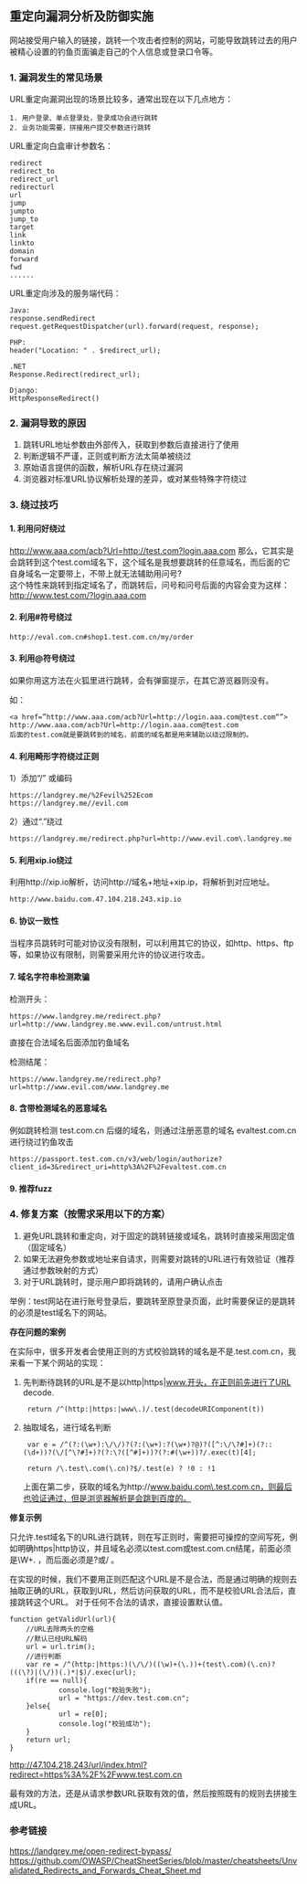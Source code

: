 ## 重定向漏洞分析及防御实施  

网站接受用户输入的链接，跳转一个攻击者控制的网站，可能导致跳转过去的用户被精心设置的钓鱼页面骗走自己的个人信息或登录口令等。  


### 1. 漏洞发生的常见场景

URL重定向漏洞出现的场景比较多，通常出现在以下几点地方：   

 	1. 用户登录、单点登录处，登录成功会进行跳转  
 	2. 业务功能需要，拼接用户提交参数进行跳转  

URL重定向白盒审计参数名：  
 
 	redirect
 	redirect_to
 	redirect_url
 	redirecturl
 	url
 	jump
 	jumpto
 	jump_to
 	target
 	link
 	linkto
 	domain 
 	forward
 	fwd
 	......

URL重定向涉及的服务端代码：  
 
 	Java:   
 	response.sendRedirect
 	request.getRequestDispatcher(url).forward(request, response);
 
 	PHP:
 	header("Location: " . $redirect_url);
   
 	.NET
 	Response.Redirect(redirect_url);
 
 	Django:
 	HttpResponseRedirect()


### 2. 漏洞导致的原因  

1. 跳转URL地址参数由外部传入，获取到参数后直接进行了使用  
2. 判断逻辑不严谨，正则或判断方法太简单被绕过  
3. 原始语言提供的函数，解析URL存在绕过漏洞  
4. 浏览器对标准URL协议解析处理的差异，或对某些特殊字符绕过 

### 3. 绕过技巧 
#### 1. 利用问好绕过 

http://www.aaa.com/acb?Url=http://test.com?login.aaa.com 那么，它其实是会跳转到这个test.com域名下，这个域名是我想要跳转的任意域名，而后面的它自身域名一定要带上，不带上就无法辅助用问号?    
这个特性来跳转到指定域名了，而跳转后，问号和问号后面的内容会变为这样：http://www.test.com/?login.aaa.com  

####  2. 利用#符号绕过

	http://eval.com.cn#shop1.test.com.cn/my/order 

####  3. 利用@符号绕过

如果你用这方法在火狐里进行跳转，会有弹窗提示，在其它游览器则没有。  

如：  
	
	<a href=”http://www.aaa.com/acb?Url=http://login.aaa.com@test.com“”>
	http://www.aaa.com/acb?Url=http://login.aaa.com@test.com 
	后面的test.com就是要跳转到的域名，前面的域名都是用来辅助以绕过限制的。

#### 4. 利用畸形字符绕过正则  

1）添加“/” 或编码  
 
 	https://landgrey.me/%2Fevil%252Ecom
 	https://landgrey.me//evil.com

2）通过“\.”绕过  

 	https://landgrey.me/redirect.php?url=http://www.evil.com\.landgrey.me
 
####  5. 利用xip.io绕过

利用http://xip.io解析，访问http://域名+地址+xip.ip，将解析到对应地址。   

 	http://www.baidu.com.47.104.218.243.xip.io 


####  6. 协议一致性 

当程序员跳转时可能对协议没有限制，可以利用其它的协议，如http、https、ftp等，如果协议有限制，则需要采用允许的协议进行攻击。  

####  7. 域名字符串检测欺骗

检测开头：   
	
	https://www.landgrey.me/redirect.php?url=http://www.landgrey.me.www.evil.com/untrust.html    

直接在合法域名后面添加钓鱼域名  

检测结尾：  
	
	https://www.landgrey.me/redirect.php?url=http://www.evil.com/www.landgrey.me   

####  8. 含带检测域名的恶意域名  

例如跳转检测 test.com.cn 后缀的域名，则通过注册恶意的域名 evaltest.com.cn进行绕过钓鱼攻击    
	
	https://passport.test.com.cn/v3/web/login/authorize?client_id=3&redirect_uri=http%3A%2F%2Fevaltest.com.cn    

#### 9. 推荐fuzz



### 4. 修复方案（按需求采用以下的方案）

1. 避免URL跳转和重定向，对于固定的跳转链接或域名，跳转时直接采用固定值（固定域名）  
2. 如果无法避免参数或地址来自请求，则需要对跳转的URL进行有效验证（推荐通过参数映射的方式）
3. 对于URL跳转时，提示用户即将跳转的，请用户确认点击 


举例：test网站在进行账号登录后，要跳转至原登录页面，此时需要保证的是跳转的必须是test域名下的网站。   

**存在问题的案例**  

在实际中，很多开发者会使用正则的方式校验跳转的域名是不是.test.com.cn，我来看一下某个网站的实现：   

1. 先判断待跳转的URL是不是以http|https|www.开头，在正则前先进行了URL decode.    

 		return /^(http:|https:|www\.)/.test(decodeURIComponent(t)) 

2. 抽取域名，进行域名判断 
 
 		var e = /^(?:(\w+):\/\/)?(?:(\w+):?(\w+)?@)?([^:\/\?#]+)(?::(\d+))?(\/[^\?#]+)?(?:\?([^#]+))?(?:#(\w+))?/.exec(t)[4];

 		return /\.test\.com(\.cn)?$/.test(e) ? !0 : !1

	上面在第二步，获取的域名为http://www.baidu.com\.test.com.cn，则最后也验证通过，但是浏览器解析是会跳到百度的。  


**修复示例**

只允许.test域名下的URL进行跳转，则在写正则时，需要把可操控的空间写死，例如明确https|http协议，并且域名必须以test.com或test.com.cn结尾，前面必须是\W+. ，而后面必须是?或/  。

在实现的时候，我们不要用正则匹配这个URL是不是合法，而是通过明确的规则去抽取正确的URL，获取到URL，然后访问获取的URL，而不是校验URL合法后，直接跳转这个URL。 对于任何不合法的请求，直接设置默认值。   

 	function getValidUrl(url){
        //URL去除两头的空格
        //默认已经URL解码
        url = url.trim();
        //进行判断
        var re = /^(http:|https:)(\/\/)((\w)+(\.))+(test\.com)(\.cn)?(((\?)|(\/))(.)*|$)/.exec(url);
        if(re == null){
                console.log("校验失败");
                url = "https://dev.test.com.cn";
        }else{
                url = re[0];
                console.log("校验成功");
        }
        return url;
 	}

 
http://47.104.218.243/url/index.html?redirect=https%3A%2F%2Fwww.test.com.cn

最有效的方法，还是从请求参数URL获取有效的值，然后按照既有的规则去拼接生成URL。   

### 参考链接

https://landgrey.me/open-redirect-bypass/  
https://github.com/OWASP/CheatSheetSeries/blob/master/cheatsheets/Unvalidated_Redirects_and_Forwards_Cheat_Sheet.md
